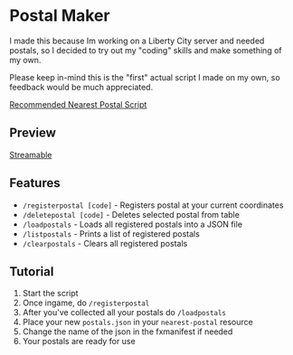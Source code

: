 # Postal Maker
I made this because Im working on a Liberty City server and needed postals, so I decided to try out my "coding" skills and make something of my own. 

Please keep in-mind this is the "first" actual script I made on my own, so feedback would be much appreciated. 

[Recommended Nearest Postal Script](https://github.com/DevBlocky/nearest-postal/releases)

## Preview

[Streamable](https://streamable.com/ed8lhh)

## Features
- ``/registerpostal [code]`` - Registers postal at your current coordinates 
- ``/deletepostal [code]`` -  Deletes selected postal from table
- ``/loadpostals`` - Loads all registered postals into a JSON file
- ``/listpostals`` - Prints a list of registered postals
- ``/clearpostals`` - Clears all registered postals

## Tutorial
1. Start the script 
2. Once ingame, do ``/registerpostal``
3. After you've collected all your postals do ``/loadpostals``
4. Place your new ``postals.json`` in your ``nearest-postal`` resource
5. Change the name of the json in the fxmanifest if needed
6. Your postals are ready for use
